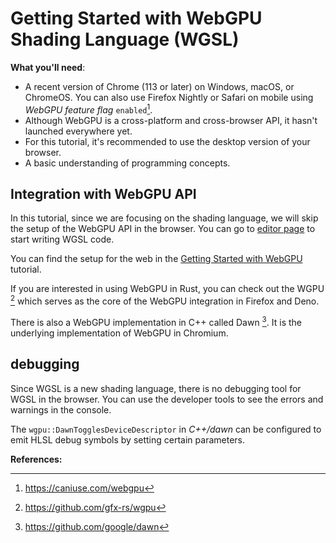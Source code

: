 # Getting Started with WebGPU Shading Language (WGSL)

**What you'll need**:

- A recent version of Chrome (113 or later) on Windows, macOS, or ChromeOS. You can also use Firefox Nightly or Safari on mobile using _WebGPU feature flag_ `enabled`[^1].
- Although WebGPU is a cross-platform and cross-browser API, it hasn't launched everywhere yet.
- For this tutorial, it's recommended to use the desktop version of your browser.
- A basic understanding of programming concepts.

## Integration with WebGPU API

In this tutorial, since we are focusing on the shading language, we will skip the setup of the WebGPU API in the browser. You can go to [editor page](/editor) to start writing WGSL code.

You can find the setup for the web in the [Getting Started with WebGPU](https://web.dev/getting-started-with-webgpu/) tutorial.

If you are interested in using WebGPU in Rust, you can check out the WGPU [^2] which serves as the core of the WebGPU integration in Firefox and Deno.

There is also a WebGPU implementation in C++ called Dawn [^3]. It is the underlying implementation of WebGPU in Chromium.

## debugging

Since WGSL is a new shading language, there is no debugging tool for WGSL in the browser. You can use the developer tools to see the errors and warnings in the console.

The `wgpu::DawnTogglesDeviceDescriptor` in _C++/dawn_ can be configured to emit HLSL debug symbols by setting certain parameters.

**References:**

[^1]: https://caniuse.com/webgpu
[^2]: https://github.com/gfx-rs/wgpu
[^3]: https://github.com/google/dawn
